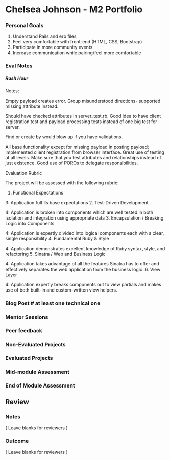 # Chelsea Johnson - M2 Portfolio

### Personal Goals

1. Understand Rails and erb files
2. Feel very comfortable with front-end (HTML, CSS, Bootstrap)
3. Participate in more community events
4. Increase communication while pairing/feel more comfortable

### Eval Notes

##### Rush Hour
Notes:

Empty payload creates error. Group misunderstood directions- supported missing attribute instead.

Should have checked attributes in server_test.rb. Good idea to have client registration test and payload processing tests instead of one big test for server.

Find or create by would blow up if you have validations.

All base functionality except for missing payload in posting payload; implemented client registration from browser interface. Great use of testing at all levels. Make sure that you test attributes and relationships instead of just existence. Good use of POROs to delegate responsibilities.

Evaluation Rubric

The project will be assessed with the following rubric:

1. Functional Expectations

3: Application fulfills base expectations
2. Test-Driven Development

4: Application is broken into components which are well tested in both isolation and integration using appropriate data
3. Encapsulation / Breaking Logic into Components

4: Application is expertly divided into logical components each with a clear, single responsibility
4. Fundamental Ruby & Style

4: Application demonstrates excellent knowledge of Ruby syntax, style, and refactoring
5. Sinatra / Web and Business Logic

4: Application takes advantage of all the features Sinatra has to offer and effectively separates the web application from the business logic.
6. View Layer

4: Application expertly breaks components out to view partials and makes use of both built-in and custom-written view helpers.

### Blog Post # at least one technical one

### Mentor Sessions

### Peer feedback

### Non-Evaluated Projects

### Evaluated Projects

### Mid-module Assessment


### End of Module Assessment




## Review

### Notes

( Leave blanks for reviewers )

### Outcome

( Leave blanks for reviewers )
